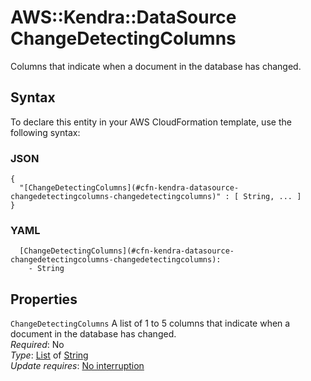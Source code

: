 # AWS::Kendra::DataSource ChangeDetectingColumns<a name="aws-properties-kendra-datasource-changedetectingcolumns"></a>

Columns that indicate when a document in the database has changed\.

## Syntax<a name="aws-properties-kendra-datasource-changedetectingcolumns-syntax"></a>

To declare this entity in your AWS CloudFormation template, use the following syntax:

### JSON<a name="aws-properties-kendra-datasource-changedetectingcolumns-syntax.json"></a>

```
{
  "[ChangeDetectingColumns](#cfn-kendra-datasource-changedetectingcolumns-changedetectingcolumns)" : [ String, ... ]
}
```

### YAML<a name="aws-properties-kendra-datasource-changedetectingcolumns-syntax.yaml"></a>

```
  [ChangeDetectingColumns](#cfn-kendra-datasource-changedetectingcolumns-changedetectingcolumns): 
    - String
```

## Properties<a name="aws-properties-kendra-datasource-changedetectingcolumns-properties"></a>

`ChangeDetectingColumns`  <a name="cfn-kendra-datasource-changedetectingcolumns-changedetectingcolumns"></a>
A list of 1 to 5 columns that indicate when a document in the database has changed\.  
*Required*: No  
*Type*: [List](#aws-properties-kendra-datasource-changedetectingcolumns) of [String](#aws-properties-kendra-datasource-changedetectingcolumns)  
*Update requires*: [No interruption](https://docs.aws.amazon.com/AWSCloudFormation/latest/UserGuide/using-cfn-updating-stacks-update-behaviors.html#update-no-interrupt)